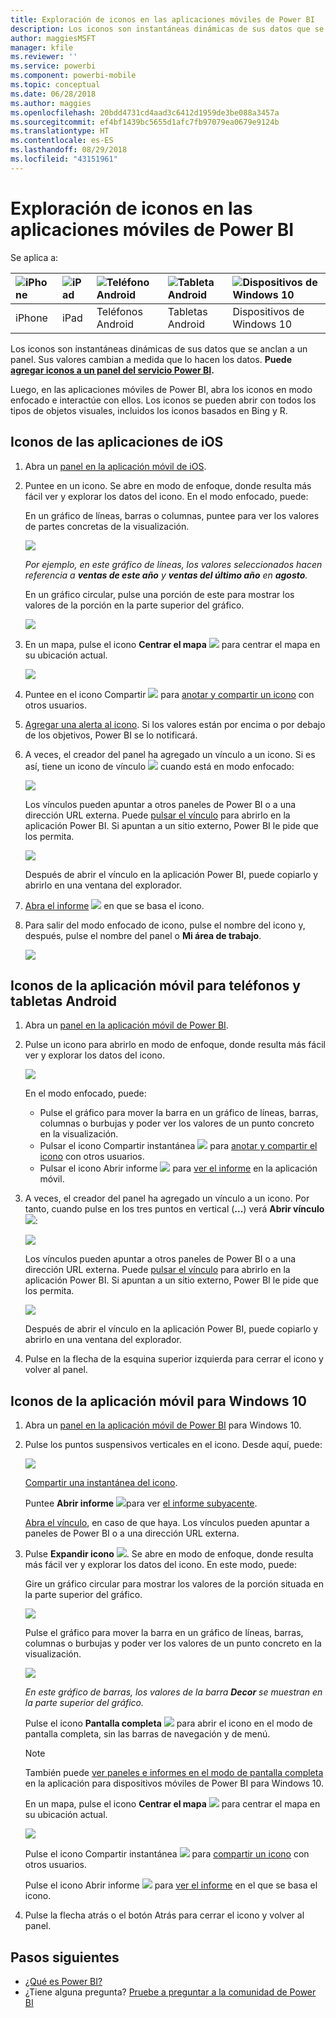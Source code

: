 ```yaml
---
title: Exploración de iconos en las aplicaciones móviles de Power BI
description: Los iconos son instantáneas dinámicas de sus datos que se anclan a un panel. Obtenga más información sobre cómo interactuar con iconos de las aplicaciones móviles de Power BI.
author: maggiesMSFT
manager: kfile
ms.reviewer: ''
ms.service: powerbi
ms.component: powerbi-mobile
ms.topic: conceptual
ms.date: 06/28/2018
ms.author: maggies
ms.openlocfilehash: 20bdd4731cd4aad3c6412d1959de3be088a3457a
ms.sourcegitcommit: ef4bf1439bc5655d1afc7fb97079ea0679e9124b
ms.translationtype: HT
ms.contentlocale: es-ES
ms.lasthandoff: 08/29/2018
ms.locfileid: "43151961"
---
```

# <a name="explore-tiles-in-the-power-bi-mobile-apps"></a>Exploración de iconos en las aplicaciones móviles de Power BI
Se aplica a:

| ![iPhone](media/mobile-tiles-in-the-mobile-apps/iphone-logo-50-px.png) | ![iPad](media/mobile-tiles-in-the-mobile-apps/ipad-logo-50-px.png) | ![Teléfono Android](media/mobile-tiles-in-the-mobile-apps/android-phone-logo-50-px.png) | ![Tableta Android](media/mobile-tiles-in-the-mobile-apps/android-tablet-logo-50-px.png) | ![Dispositivos de Windows 10](media/mobile-tiles-in-the-mobile-apps/win-10-logo-50-px.png) |
|:--- |:--- |:--- |:--- |:--- |
| iPhone |iPad |Teléfonos Android |Tabletas Android |Dispositivos de Windows 10 |

Los iconos son instantáneas dinámicas de sus datos que se anclan a un panel. Sus valores cambian a medida que lo hacen los datos. **Puede [agregar iconos a un panel del servicio Power BI](service-dashboard-tiles.md).** 

Luego, en las aplicaciones móviles de Power BI, abra los iconos en modo enfocado e interactúe con ellos. Los iconos se pueden abrir con todos los tipos de objetos visuales, incluidos los iconos basados en Bing y R.

## <a name="tiles-in-the-ios-apps"></a>Iconos de las aplicaciones de iOS

1. Abra un [panel en la aplicación móvil de iOS](mobile-apps-view-dashboard.md).
2. Puntee en un icono. Se abre en modo de enfoque, donde resulta más fácil ver y explorar los datos del icono. En el modo enfocado, puede:
   
   En un gráfico de líneas, barras o columnas, puntee para ver los valores de partes concretas de la visualización.
   
    ![](media/mobile-tiles-in-the-mobile-apps/power-bi-iphone-line-tile-values.png)
   
   *Por ejemplo, en este gráfico de líneas, los valores seleccionados hacen referencia a **ventas de este año** y **ventas del último año** en **agosto**.*  
   
   En un gráfico circular, pulse una porción de este para mostrar los valores de la porción en la parte superior del gráfico.  
   
   ![](media/mobile-tiles-in-the-mobile-apps/power-bi-ipad-tile-pie.png)
3. En un mapa, pulse el icono **Centrar el mapa** ![](media/mobile-tiles-in-the-mobile-apps/power-bi-center-map-icon.png) para centrar el mapa en su ubicación actual.
   
     ![](media/mobile-tiles-in-the-mobile-apps/power-bi-ipad-center-map.png)
4. Puntee en el icono Compartir ![](media/mobile-tiles-in-the-mobile-apps/power-bi-iphone-share-icon.png) para [anotar y compartir un icono](mobile-annotate-and-share-a-tile-from-the-mobile-apps.md) con otros usuarios.
5. [Agregar una alerta al icono](mobile-set-data-alerts-in-the-mobile-apps.md). Si los valores están por encima o por debajo de los objetivos, Power BI se lo notificará.
6. A veces, el creador del panel ha agregado un vínculo a un icono. Si es así, tiene un icono de vínculo ![](media/mobile-tiles-in-the-mobile-apps/power-bi-iphone-link-icon.png) cuando está en modo enfocado:
   
    ![](media/mobile-tiles-in-the-mobile-apps/power-bi-iphone-tile-link.png)
   
    Los vínculos pueden apuntar a otros paneles de Power BI o a una dirección URL externa. Puede [pulsar el vínculo](service-dashboard-edit-tile.md#hyperlink) para abrirlo en la aplicación Power BI. Si apuntan a un sitio externo, Power BI le pide que los permita.
   
    ![](media/mobile-tiles-in-the-mobile-apps/pbi_andr_openlinkmessage.png)
   
    Después de abrir el vínculo en la aplicación Power BI, puede copiarlo y abrirlo en una ventana del explorador.
7. [Abra el informe](mobile-reports-in-the-mobile-apps.md) ![](media/mobile-tiles-in-the-mobile-apps/power-bi-ipad-open-report-icon.png) en que se basa el icono.
8. Para salir del modo enfocado de icono, pulse el nombre del icono y, después, pulse el nombre del panel o **Mi área de trabajo**.
   
    ![](media/mobile-tiles-in-the-mobile-apps/power-bi-ipad-tile-breadcrumb.png)

## <a name="tiles-in-the-mobile-app-for-android-phones-and-tablets"></a>Iconos de la aplicación móvil para teléfonos y tabletas Android
1. Abra un [panel en la aplicación móvil de Power BI](mobile-apps-view-dashboard.md).
2. Pulse un icono para abrirlo en modo de enfoque, donde resulta más fácil ver y explorar los datos del icono.
   
   ![](media/mobile-tiles-in-the-mobile-apps/power-bi-android-tablet-tile.png)
   
    En el modo enfocado, puede:
   
   * Pulse el gráfico para mover la barra en un gráfico de líneas, barras, columnas o burbujas y poder ver los valores de un punto concreto en la visualización.  
   * Pulsar el icono Compartir instantánea ![](media/mobile-tiles-in-the-mobile-apps/pbi_andr_sharesnapicon.png) para [anotar y compartir el icono](mobile-annotate-and-share-a-tile-from-the-mobile-apps.md) con otros usuarios.
   * Pulsar el icono Abrir informe ![](media/mobile-tiles-in-the-mobile-apps/power-bi-android-tablet-open-report-icon.png) para [ver el informe](mobile-reports-in-the-mobile-apps.md) en la aplicación móvil.
3. A veces, el creador del panel ha agregado un vínculo a un icono. Por tanto, cuando pulse en los tres puntos en vertical (**...**) verá **Abrir vínculo** ![](media/mobile-tiles-in-the-mobile-apps/power-bi-iphone-link-icon.png):
   
    ![](media/mobile-tiles-in-the-mobile-apps/power-bi-android-tile-link.png)
   
    Los vínculos pueden apuntar a otros paneles de Power BI o a una dirección URL externa. Puede [pulsar el vínculo](service-dashboard-edit-tile.md#hyperlink) para abrirlo en la aplicación Power BI. Si apuntan a un sitio externo, Power BI le pide que los permita.
   
    ![](media/mobile-tiles-in-the-mobile-apps/pbi_andr_openlinkmessage.png)
   
    Después de abrir el vínculo en la aplicación Power BI, puede copiarlo y abrirlo en una ventana del explorador.
4. Pulse en la flecha de la esquina superior izquierda para cerrar el icono y volver al panel.

## <a name="tiles-in-the-windows-10-mobile-app"></a>Iconos de la aplicación móvil para Windows 10
1. Abra un [panel en la aplicación móvil de Power BI](mobile-apps-view-dashboard.md) para Windows 10.
2. Pulse los puntos suspensivos verticales en el icono. Desde aquí, puede: 
   
    ![](media/mobile-tiles-in-the-mobile-apps/pbi_win10tileellpslink.png)
   
    [Compartir una instantánea del icono](mobile-windows-10-phone-app-get-started.md).
   
    Puntee **Abrir informe** ![](media/mobile-tiles-in-the-mobile-apps/power-bi-ipad-open-report-icon.png)para ver [el informe subyacente](mobile-reports-in-the-mobile-apps.md).
   
    [Abra el vínculo](service-dashboard-edit-tile.md#hyperlink), en caso de que haya. Los vínculos pueden apuntar a paneles de Power BI o a una dirección URL externa.
3. Pulse **Expandir icono** ![](media/mobile-tiles-in-the-mobile-apps/power-bi-windows-10-focus-mode-icon.png). Se abre en modo de enfoque, donde resulta más fácil ver y explorar los datos del icono. En este modo, puede:
   
   Gire un gráfico circular para mostrar los valores de la porción situada en la parte superior del gráfico.  
   
   ![](media/mobile-tiles-in-the-mobile-apps/power-bi-windows-10-pie-focus-mode.png)
   
   Pulse el gráfico para mover la barra en un gráfico de líneas, barras, columnas o burbujas y poder ver los valores de un punto concreto en la visualización.  
   
   ![](media/mobile-tiles-in-the-mobile-apps/pbi_win10ph_bartile0316.png)
   
   *En este gráfico de barras, los valores de la barra **Decor** se muestran en la parte superior del gráfico.*
   
   Pulse el icono **Pantalla completa** ![](media/mobile-tiles-in-the-mobile-apps/power-bi-full-screen-icon.png) para abrir el icono en el modo de pantalla completa, sin las barras de navegación y de menú.
   
   > [!NOTE]
   > También puede [ver paneles e informes en el modo de pantalla completa](mobile-windows-10-app-presentation-mode.md) en la aplicación para dispositivos móviles de Power BI para Windows 10.
   > 
   > 
   
   En un mapa, pulse el icono **Centrar el mapa** ![](media/mobile-tiles-in-the-mobile-apps/power-bi-center-map-icon.png) para centrar el mapa en su ubicación actual.
   
   ![](media/mobile-tiles-in-the-mobile-apps/power-bi-windows-10-center-map.png)
   
   Pulse el icono Compartir instantánea ![](media/mobile-tiles-in-the-mobile-apps/pbi_win10ph_shareicon.png) para [compartir un icono](mobile-windows-10-phone-app-get-started.md) con otros usuarios.   
   
   Pulse el icono Abrir informe ![](media/mobile-tiles-in-the-mobile-apps/power-bi-ipad-open-report-icon.png) para [ver el informe](mobile-reports-in-the-mobile-apps.md) en el que se basa el icono. 
4. Pulse la flecha atrás o el botón Atrás para cerrar el icono y volver al panel.

## <a name="next-steps"></a>Pasos siguientes
* [¿Qué es Power BI?](power-bi-overview.md)
* ¿Tiene alguna pregunta? [Pruebe a preguntar a la comunidad de Power BI](http://community.powerbi.com/)

